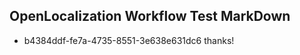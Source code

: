 ## OpenLocalization Workflow Test MarkDown
* b4384ddf-fe7a-4735-8551-3e638e631dc6 
thanks!<!--HONumber=Mar16_HO3-->
